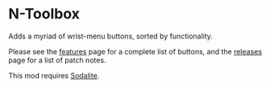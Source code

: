# N-Toolbox

Adds a myriad of wrist-menu buttons, sorted by functionality.

Please see the [features](https://github.com/nayr31/N-Toolbox/blob/main/Features.md) page for a complete list of buttons, and the [releases](https://github.com/nayr31/N-Toolbox/releases) page for a list of patch notes.

This mod requires [Sodalite](https://github.com/H3VR-Modding/Sodalite).
